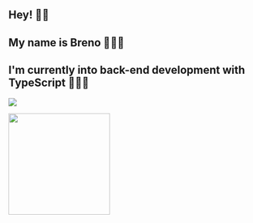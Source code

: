 ## Hey! 👋🏻
## My name is Breno 🙋🏻‍♂
## I'm currently into back-end development with TypeScript 👨🏻‍💻

<p align="">
  <a href="https://skillicons.dev">
    <img src="https://skillicons.dev/icons?i=js,ts,nodejs,vitest,py,fastapi,postgres,docker,vscode,obsidian,notion" />
  </a>
</p>

<a href="https://github.com/anuraghazra/convoychat">
  <img height=200 align="center" src="https://github-readme-stats.vercel.app/api/top-langs?username=brenoalvesd&layout=compact&langs_count=6&card_width=320" />
</a>
